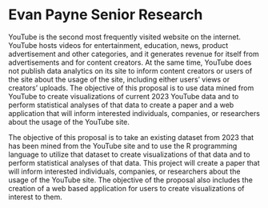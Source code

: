 # Evan Payne Senior Research
 
YouTube is the second most frequently visited website on the internet. YouTube hosts videos for entertainment, education, news, product advertisement and other categories, and it generates revenue for itself from advertisements and for content creators. At the same time, YouTube does not publish data analytics on its site to inform content creators or users of the site about the usage of the site, including either users’ views or creators’ uploads. The objective of this proposal is to use data mined from YouTube to create visualizations of current 2023 YouTube data and to perform statistical analyses of that data to create a paper and a web application that will inform interested individuals, companies, or researchers about the usage of the YouTube site.

The objective of this proposal is to take an existing dataset from 2023 that has been mined from the YouTube site and to use the R programming language to utilize that dataset to create visualizations of that data and to perform statistical analyses of that data. This project will create a paper that will inform interested individuals, companies, or researchers about the usage of the YouTube site. The objective of the proposal also includes the creation of a web based application for users to create visualizations of interest to them.